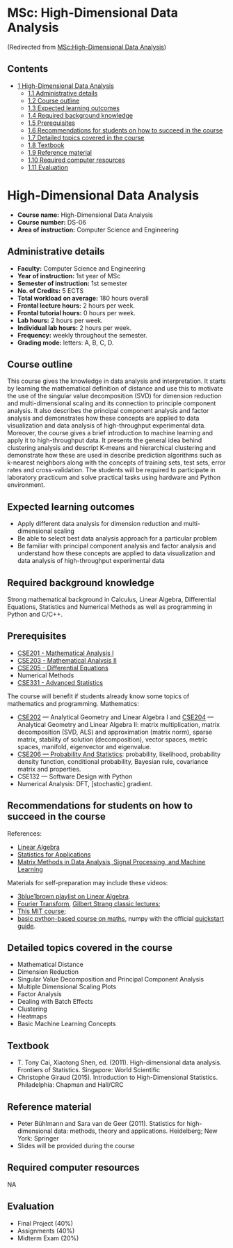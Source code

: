 






MSc: High-Dimensional Data Analysis
===================================



(Redirected from [MSc:High-Dimensional Data Analysis](/index.php?title=MSc:High-Dimensional_Data_Analysis&redirect=no "MSc:High-Dimensional Data Analysis"))


Contents
--------


* [1 High-Dimensional Data Analysis](#High-Dimensional_Data_Analysis)
	+ [1.1 Administrative details](#Administrative_details)
	+ [1.2 Course outline](#Course_outline)
	+ [1.3 Expected learning outcomes](#Expected_learning_outcomes)
	+ [1.4 Required background knowledge](#Required_background_knowledge)
	+ [1.5 Prerequisites](#Prerequisites)
	+ [1.6 Recommendations for students on how to succeed in the course](#Recommendations_for_students_on_how_to_succeed_in_the_course)
	+ [1.7 Detailed topics covered in the course](#Detailed_topics_covered_in_the_course)
	+ [1.8 Textbook](#Textbook)
	+ [1.9 Reference material](#Reference_material)
	+ [1.10 Required computer resources](#Required_computer_resources)
	+ [1.11 Evaluation](#Evaluation)



High-Dimensional Data Analysis
==============================


* **Course name:** High-Dimensional Data Analysis
* **Course number:** DS-06
* **Area of instruction:** Computer Science and Engineering


Administrative details
----------------------


* **Faculty:** Computer Science and Engineering
* **Year of instruction:** 1st year of MSc
* **Semester of instruction:** 1st semester
* **No. of Credits:** 5 ECTS
* **Total workload on average:** 180 hours overall
* **Frontal lecture hours:** 2 hours per week.
* **Frontal tutorial hours:** 0 hours per week.
* **Lab hours:** 2 hours per week.
* **Individual lab hours:** 2 hours per week.
* **Frequency:** weekly throughout the semester.
* **Grading mode:** letters: A, B, C, D.


Course outline
--------------


This course gives the knowledge in data analysis and interpretation. It starts by learning the mathematical definition of distance and use this to motivate the use of the singular value decomposition (SVD) for dimension reduction and multi-dimensional scaling and its connection to principle component analysis. It also describes the principal component analysis and factor analysis and demonstrates how these concepts are applied to data visualization and data analysis of high-throughput experimental data. Moreover, the course gives a brief introduction to machine learning and apply it to high-throughput data. It presents the general idea behind clustering analysis and descript K-means and hierarchical clustering and demonstrate how these are used in describe prediction algorithms such as k-nearest neighbors along with the concepts of training sets, test sets, error rates and cross-validation. The students will be required to participate in laboratory practicum and solve practical tasks using hardware and Python environment.



Expected learning outcomes
--------------------------


* Apply different data analysis for dimension reduction and multi-dimensional scaling
* Be able to select best data analysis approach for a particular problem
* Be familiar with principal component analysis and factor analysis and understand how these concepts are applied to data visualization and data analysis of high-throughput experimental data


Required background knowledge
-----------------------------


Strong mathematical background in Calculus, Linear Algebra, Differential Equations, Statistics and Numerical Methods as well as programming in Python and C/C++.



Prerequisites
-------------


* [CSE201 - Mathematical Analysis I](https://eduwiki.innopolis.university/index.php/BSc:_Mathematical_Analysis_I)
* [CSE203 - Mathematical Analysis II](https://eduwiki.innopolis.university/index.php/BSc:_Mathematical_Analysis_II)
* [CSE205 - Differential Equations](https://eduwiki.innopolis.university/index.php/BSc:_Differential_Equations)
* Numerical Methods
* [CSE331 - Advanced Statistics](https://eduwiki.innopolis.university/index.php/MSc:_Advanced_Statistics)


The course will benefit if students already know some topics of mathematics and programming. 
Mathematics: 



* [CSE202](https://eduwiki.innopolis.university/index.php/BSc:_Analytic_Geometry_And_Linear_Algebra_I1) — Analytical Geometry and Linear Algebra I and [CSE204](https://eduwiki.innopolis.university/index.php/BSc:_Analytic_Geometry_And_Linear_Algebra_II) — Analytical Geometry and Linear Algebra II: matrix multiplication, matrix decomposition (SVD, ALS) and approximation (matrix norm), sparse matrix, stability of solution (decomposition), vector spaces, metric spaces, manifold, eigenvector and eigenvalue.
* [CSE206 — Probability And Statistics](https://eduwiki.innopolis.university/index.php/BSc:_Probability_And_Statistics): probability, likelihood, probability density function, conditional probability, Bayesian rule, covariance matrix and properties.
* CSE132 — Software Design with Python
* Numerical Analysis: DFT, [stochastic] gradient.


Recommendations for students on how to succeed in the course
------------------------------------------------------------


References:



* [Linear Algebra](https://ocw.mit.edu/courses/18-06-linear-algebra-spring-2010/)
* [Statistics for Applications](https://ocw.mit.edu/courses/18-650-statistics-for-applications-fall-2016/)
* [Matrix Methods in Data Analysis, Signal Processing, and Machine Learning](https://ocw.mit.edu/courses/18-065-matrix-methods-in-data-analysis-signal-processing-and-machine-learning-spring-2018/)


Materials for self-preparation may include these videos: 



* [3blue1brown playlist on Linear Algebra](https://www.youtube.com/playlist?list=PLZHQObOWTQDPD3MizzM2xVFitgF8hE_ab).
* [Fourier Transform](https://www.youtube.com/watch?v=spUNpyF58BY), [Gilbert Strang classic lectures](https://ocw.mit.edu/courses/18-06-linear-algebra-spring-2010/resources/video-lectures/);
* [This MIT course](https://ocw.mit.edu/courses/6-042j-mathematics-for-computer-science-spring-2015/);
* [basic python-based course on maths](https://github.com/hsu-ai-course/mbp/tree/master/notebooks), numpy with the official [quickstart guide](https://numpy.org/doc/stable/user/quickstart.html).


Detailed topics covered in the course
-------------------------------------


* Mathematical Distance
* Dimension Reduction
* Singular Value Decomposition and Principal Component Analysis
* Multiple Dimensional Scaling Plots
* Factor Analysis
* Dealing with Batch Effects
* Clustering
* Heatmaps
* Basic Machine Learning Concepts


Textbook
--------


* T. Tony Cai, Xiaotong Shen, ed. (2011). High-dimensional data analysis. Frontiers of Statistics. Singapore: World Scientific
* Christophe Giraud (2015). Introduction to High-Dimensional Statistics. Philadelphia: Chapman and Hall/CRC


Reference material
------------------


* Peter Bühlmann and Sara van de Geer (2011). Statistics for high-dimensional data: methods, theory and applications. Heidelberg; New York: Springer
* Slides will be provided during the course


Required computer resources
---------------------------


NA



Evaluation
----------


* Final Project (40%)
* Assignments (40%)
* Midterm Exam (20%)










